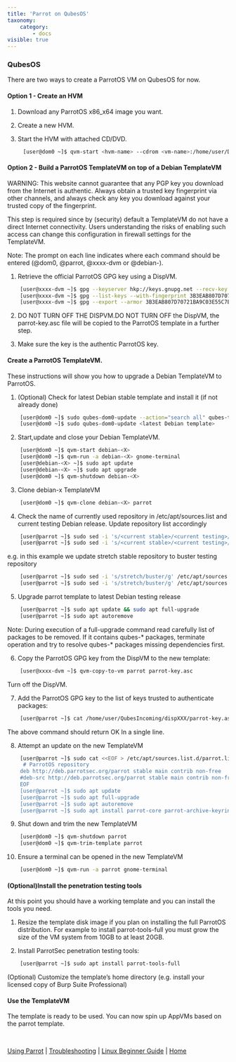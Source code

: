 ```yaml
---
title: 'Parrot on QubesOS'
taxonomy:
    category:
        - docs
visible: true
---
```

### QubesOS

There are two ways to create a ParrotOS VM on QubesOS for now.

#### Option 1 - Create an HVM

1. Download any ParrotOS x86_x64 image you want.

2. Create a new HVM.

4. Start the HVM with attached CD/DVD.
```bash
     [user@dom0 ~]$ qvm-start <hvm-name> --cdrom <vm-name>:/home/user/Downloads/<iso-name>.iso
```

#### Option 2 - Build a ParrotOS TemplateVM on top of a Debian TemplateVM

WARNING: This website cannot guarantee that any PGP key you download from the Internet is authentic. Always obtain a trusted key fingerprint via other channels, and always check any key you download against your trusted copy of the fingerprint.

This step is required since by (security) default a TemplateVM do not have a direct Internet connectivity. Users understanding the risks of enabling such access can change this configuration in firewall settings for the TemplateVM.

Note: The prompt on each line indicates where each command should be entered (@dom0, @parrot, @xxxx-dvm or @debian-<X>). 

1. Retrieve the official ParrotOS GPG key using a DispVM.
```bash
    [user@xxxx-dvm ~]$ gpg --keyserver hkp://keys.gnupg.net --recv-key 3B3EAB807D70721BA9C03E55C7B39D0362972489
    [user@xxxx-dvm ~]$ gpg --list-keys --with-fingerprint 3B3EAB807D70721BA9C03E55C7B39D0362972489 
    [user@xxxx-dvm ~]$ gpg --export --armor 3B3EAB807D70721BA9C03E55C7B39D0362972489 > parrot-key.asc
```

2. DO N0T TURN OFF THE DISPVM.DO NOT TURN OFF the DispVM, the parrot-key.asc file will be copied to the ParrotOS template in a further step.

3. Make sure the key is the authentic ParrotOS key.

#### Create a ParrotOS TemplateVM.

These instructions will show you how to upgrade a Debian TemplateVM to ParrotOS.

1. (Optional) Check for latest Debian stable template and install it (if not already done)
```bash
    [user@dom0 ~]$ sudo qubes-dom0-update --action="search all" qubes-template-debian
    [user@dom0 ~]$ sudo qubes-dom0-update <latest Debian template>
```

2. Start,update and close your Debian TemplateVM.
```bash
    [user@dom0 ~]$ qvm-start debian-<X>
    [user@dom0 ~]$ qvm-run -a debian-<X> gnome-terminal
    [user@debian-<X> ~]$ sudo apt update
    [user@debian-<X> ~]$ sudo apt upgrade
    [user@dom0 ~]$ qvm-shutdown debian-<X>
```

3. Clone debian-x TemplateVM
```bash 
    [user@dom0 ~]$ qvm-clone debian-<X> parrot
```

4. Check the name of currently used repository in /etc/apt/sources.list and current testing Debian release. Update repository list accordingly
```bash
    [user@parrot ~]$ sudo sed -i 's/<current stable>/<current testing>/g' /etc/apt/sources.list
    [user@parrot ~]$ sudo sed -i 's/<current stable>/<current testing>/g' /etc/apt/sources.list.d/qubes-r<X>.list
```
e.g. in this example we update stretch stable repository to buster testing repository
```bash 
    [user@parrot ~]$ sudo sed -i 's/stretch/buster/g' /etc/apt/sources.list
    [user@parrot ~]$ sudo sed -i 's/stretch/buster/g' /etc/apt/sources.list.d/qubes-r<X>.list
```
5. Upgrade parrot template to latest Debian testing release
```bash 
    [user@parrot ~]$ sudo apt update && sudo apt full-upgrade
    [user@parrot ~]$ sudo apt autoremove
```
Note: During execution of a full-upgrade command read carefully list of packages to be removed. If it contains qubes-* packages, terminate operation and try to resolve qubes-* packages missing dependencies first.

6. Copy the ParrotOS GPG key from the DispVM to the new template:
```bash
    [user@xxxx-dvm ~]$ qvm-copy-to-vm parrot parrot-key.asc
```
Turn off the DispVM.

7. Add the ParrotOS GPG key to the list of keys trusted to authenticate packages:
```bash
    [user@parrot ~]$ cat /home/user/QubesIncoming/dispXXX/parrot-key.asc | sudo apt-key add -
```
The above command should return OK In a single line.

8. Attempt an update on the new TemplateVM
```bash 
    [user@parrot ~]$ sudo cat <<EOF > /etc/apt/sources.list.d/parrot.list
     # ParrotOS repository
    deb http://deb.parrotsec.org/parrot stable main contrib non-free
    #deb-src http://deb.parrotsec.org/parrot stable main contrib non-free
    EOF
    [user@parrot ~]$ sudo apt update
    [user@parrot ~]$ sudo apt full-upgrade
    [user@parrot ~]$ sudo apt autoremove
    [user@parrot ~]$ sudo apt install parrot-core parrot-archive-keyring parrot-drivers parrot-skel
```

9. Shut down and trim the new TemplateVM
```bash
    [user@dom0 ~]$ qvm-shutdown parrot
    [user@dom0 ~]$ qvm-trim-template parrot
```

10. Ensure a terminal can be opened in the new TemplateVM
```bash 
    [user@dom0 ~]$ qvm-run -a parrot gnome-terminal
```


#### (Optional)Install the penetration testing tools
At this point you should have a working template and you can install the tools you need.

1. Resize the template disk image if you plan on installing the full ParrotOS distribution. For example to install parrot-tools-full you must grow the size of the VM system from 10GB to at least 20GB.

2. Install ParrotSec penetration testing tools:
```bash
    [user@parrot ~]$ sudo apt install parrot-tools-full
```

(Optional) Customize the template’s home directory (e.g. install your licensed copy of Burp Suite Professional)

#### Use the TemplateVM
The template is ready to be used. You can now spin up AppVMs based on the parrot template.

&nbsp;

[Using Parrot](https://docs.parrotlinux.org/info/start/) | [Troubleshooting](https://docs.parrotlinux.org/trbl/start/) | [Linux Beginner Guide](https://docs.parrotlinux.org/library/lbg-basics/) | [Home](https://docs.parrotlinux.org/)